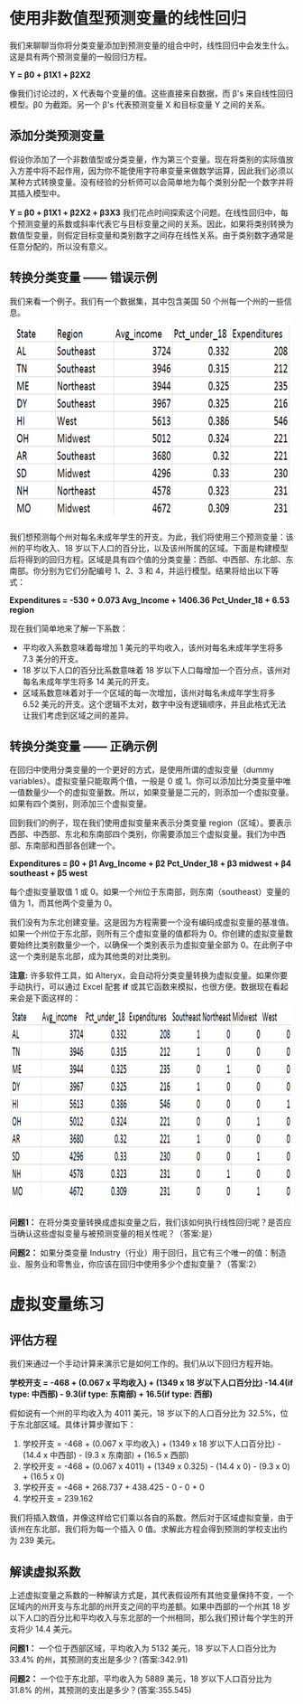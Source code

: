 # 使用非数值型预测变量的线性回归
我们来聊聊当你将分类变量添加到预测变量的组合中时，线性回归中会发生什么。这是具有两个预测变量的一般回归方程。

**Y = β0 + β1X1 + β2X2**

像我们讨论过的，X 代表每个变量的值。这些直接来自数据，而 β's 来自线性回归模型。β0 为截距。另一个 β's 代表预测变量 X 和目标变量 Y 之间的关系。

## 添加分类预测变量
假设你添加了一个非数值型或分类变量，作为第三个变量。现在将类别的实际值放入方差中将不起作用，因为你不能使用字符串变量来做数学运算，因此我们必须以某种方式转换变量。没有经验的分析师可以会简单地为每个类别分配一个数字并将其插入模型中。

**Y = β0 + β1X1 + β2X2 + β3X3**
我们花点时间探索这个问题。在线性回归中，每个预测变量的系数或斜率代表它与目标变量之间的关系。因此，如果将类别转换为数值型变量，则假定目标变量和类别数字之间存在线性关系。由于类别数字通常是任意分配的，所以没有意义。

## 转换分类变量 —— 错误示例
我们来看一个例子。我们有一个数据集，其中包含美国 50 个州每一个州的一些信息。
<img src="https://github.com/JayFrank/ContinuousLearning/blob/master/Udacity-Business%20Data%20Analysis%20Nanodegree/7.%20%E5%BF%85%E4%BF%AE%E8%AF%BE%E7%A8%8B%20-%20%E7%94%A8%E6%95%B0%E6%8D%AE%E5%88%86%E6%9E%90%E8%A7%A3%E5%86%B3%E5%95%86%E4%B8%9A%E9%97%AE%E9%A2%98/Lesson3-%E7%BA%BF%E6%80%A7%E5%9B%9E%E5%BD%92/Link/4-1.png"  height="360">

我们想预测每个州对每名未成年学生的开支。为此，我们将使用三个预测变量：该州的平均收入、18 岁以下人口的百分比，以及该州所属的区域。下面是构建模型后将得到的回归方程。区域是具有四个值的分类变量：西部、中西部、东北部、东南部。你分别为它们分配编号 1、2、3 和 4，并运行模型。结果将给出以下等式：

**Expenditures = -530 + 0.073 Avg_Income + 1406.36 Pct_Under_18 + 6.53 region**

现在我们简单地来了解一下系数：
* 平均收入系数意味着每增加 1 美元的平均收入，该州对每名未成年学生将多 7.3 美分的开支。
* 18 岁以下人口的百分比系数意味着 18 岁以下人口每增加一个百分点，该州对每名未成年学生将多 14 美元的开支。
* 区域系数意味着对于一个区域的每一次增加，该州对每名未成年学生将多 6.52 美元的开支。这个逻辑不太对，数字中没有逻辑顺序，并且此格式无法让我们考虑到区域之间的差异。

## 转换分类变量 —— 正确示例
在回归中使用分类变量的一个更好的方式，是使用所谓的虚拟变量（dummy variables）。虚拟变量只能取两个值，一般是 0 或 1。你可以添加比分类变量中唯一值数量少一个的虚拟变量数。所以，如果变量是二元的，则添加一个虚拟变量。如果有四个类别，则添加三个虚拟变量。

回到我们的例子，现在我们使用虚拟变量来表示分类变量 region（区域）。要表示西部、中西部、东北和东南部四个类别，你需要添加三个虚拟变量。我们为中西部、东南部和西部各创建一个。

**Expenditures = β0 + β1 Avg_Income + β2 Pct_Under_18 + β3 midwest + β4 southeast + β5 west**

每个虚拟变量取值 1 或 0。如果一个州位于东南部，则东南（southeast）变量的值为 1，而其他两个变量为 0。

我们没有为东北创建变量。这是因为方程需要一个没有编码成虚拟变量的基准值。如果一个州位于东北部，则所有三个虚拟变量的值都将为 0。你创建的虚拟变量数要始终比类别数量少一个，以确保一个类别表示为虚拟变量全部为 0。在此例子中这一个类别是东北部，成为其他类的对比类别。

**注意:** 许多软件工具，如 Alteryx，会自动将分类变量转换为虚拟变量。如果你要手动执行，可以通过 Excel 配套 **if** 或其它函数来模拟，也很方便。数据现在看起来会是下面这样的：
<img src="https://github.com/JayFrank/ContinuousLearning/blob/master/Udacity-Business%20Data%20Analysis%20Nanodegree/7.%20%E5%BF%85%E4%BF%AE%E8%AF%BE%E7%A8%8B%20-%20%E7%94%A8%E6%95%B0%E6%8D%AE%E5%88%86%E6%9E%90%E8%A7%A3%E5%86%B3%E5%95%86%E4%B8%9A%E9%97%AE%E9%A2%98/Lesson3-%E7%BA%BF%E6%80%A7%E5%9B%9E%E5%BD%92/Link/4-2.png"  height="360">

**问题1：** 在将分类变量转换成虚拟变量之后，我们该如何执行线性回归呢？是否应当确认这些虚拟变量与被预测变量的相关性呢？（答案:是）

**问题2：** 如果分类变量 Industry（行业）用于回归，且它有三个唯一的值：制造业、服务业和零售业，你应该在回归中使用多少个虚拟变量？（答案:2）

# 虚拟变量练习

## 评估方程
我们来通过一个手动计算来演示它是如何工作的。我们从以下回归方程开始。

**学校开支 = -468 + (0.067 x 平均收入) + (1349 x 18 岁以下人口百分比) -14.4(if type: 中西部) - 9.3(if type: 东南部) + 16.5(if type: 西部)**

假如说有一个州的平均收入为 4011 美元，18 岁以下的人口百分比为 32.5%，位于东北部区域。具体计算步骤如下：
1. 学校开支 = -468 + (0.067 x 平均收入) + (1349 x 18 岁以下人口百分比) - (14.4 x 中西部) - (9.3 x 东南部) + (16.5 x 西部)
2. 学校开支 = -468 + (0.067 x 4011) + (1349 x 0.325) - (14.4 x 0) - (9.3 x 0) + (16.5 x 0)
3. 学校开支 = -468 + 268.737 + 438.425 - 0 - 0 + 0
4. 学校开支 = 239.162

我们将插入数值，并像这样给它们乘以各自的系数。然后对于区域虚拟变量，由于该州在东北部，我们将为每一个插入 0 值。求解此方程会得到预测的学校支出约为 239 美元。

## 解读虚拟系数
上述虚拟变量之系数的一种解读方式是，其代表假设所有其他变量保持不变，一个区域内的州开支与东北部的州开支之间的平均差额。如果中西部的一个州其 18 岁以下人口的百分比和平均收入与东北部的一个州相同，那么我们预计每个学生的开支将少 14.4 美元。

**问题1：** 一个位于西部区域，平均收入为 5132 美元，18 岁以下人口百分比为 33.4% 的州，其预测的支出是多少？(答案:342.91)

**问题2：** 一个位于东北部，平均收入为 5889 美元，18 岁以下人口百分比为 31.8% 的州，其预测的支出是多少？(答案:355.545)
